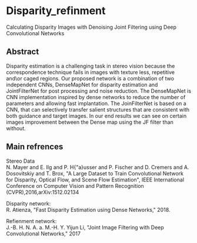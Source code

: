 # Disparity_refinment
Calculating Disparity Images with Denoising Joint Filtering using Deep Convolutional Networks </br>

## Abstract

Disparity estimation is a challenging task in stereo vision because the correspondence technique fails in images with texture less, repetitive and\or caged regions. Our proposed network is a combination of two independent CNNs, DenseMapNet for disparity estimation and JointFilterNet  for post processing and noise reduction. The DenseMapNet is CNN implementation inspired by dense networks to reduce the number of parameters and allowing fast implantation. The JoinFilterNet is based on a CNN, that can selectively transfer salient structures that are consistent with both guidance and target images. In our end results we can see on certain images improvement between the Dense map using the JF filter than without. 

## Main refrences

Stereo Data </br>
N. Mayer and E. Ilg and P. H{\"a}usser and P. Fischer and D. Cremers and A. Dosovitskiy and T. Brox,
"A Large Dataset to Train Convolutional Network for Disparity, Optical Flow, and Scene Flow Estimation",
IEEE International Conference on Computer Vision and Pattern Recognition (CVPR),2016,arXiv:1512.02134

Disparity network:</br>
R. Atienza, "Fast Disparity Estimation using Dense Networks," 2018.

Refienment network: </br>
J.-B. H. N. A. a. M.-H. Y. Yijun Li, "Joint Image Filtering with Deep Convolutional Networks," 2017

